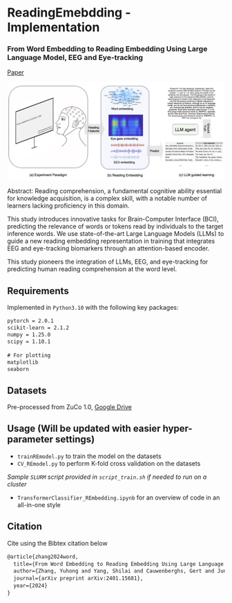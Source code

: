 # ReadingEmebdding - Implementation
### From Word Embedding to Reading Embedding Using Large Language Model, EEG and Eye-tracking
[Paper](https://arxiv.org/pdf/2401.15681.pdf)

![The Overall Workflow](./images/scheme.png?raw=true "Title")

Abstract: Reading comprehension, a fundamental cognitive ability essential for knowledge acquisition, is a complex skill, with a notable number of learners lacking proficiency in this domain.

This study introduces innovative tasks for Brain-Computer Interface (BCI), predicting the relevance of words or tokens read by individuals to the target inference words. We use state-of-the-art Large Language Models (LLMs) to guide a new reading embedding representation in training that integrates EEG and eye-tracking biomarkers through an attention-based encoder.

This study pioneers the integration of LLMs, EEG, and eye-tracking for predicting human reading comprehension at the word level.

## Requirements
Implemented in `Python3.10` with the following key packages:
```shell
pytorch = 2.0.1
scikit-learn = 2.1.2
numpy = 1.25.0
scipy = 1.10.1

# For plotting
matplotlib
seaborn
```
## Datasets
Pre-processed from ZuCo 1.0, [Google Drive](https://drive.google.com/drive/folders/1c8qsZtEcA5zUQOwcpqS90LBHzIBTOyns?usp=sharing)

## Usage (Will be updated with easier hyper-parameter settings)
- `trainREmodel.py` to train the model on the datasets
- `CV_REmodel.py` to perform K-fold cross validation on the datasets 

*Sample `SLURM` script provided in `script_train.sh` if needed to run on a cluster*

- `TransformerClassifier_REmbedding.ipynb` for an overview of code in an all-in-one style

## Citation
Cite using the Bibtex citation below
```LaTeX
@article{zhang2024word,
  title={From Word Embedding to Reading Embedding Using Large Language Model, EEG and Eye-tracking},
  author={Zhang, Yuhong and Yang, Shilai and Cauwenberghs, Gert and Jung, Tzyy-Ping},
  journal={arXiv preprint arXiv:2401.15681},
  year={2024}
}
```
